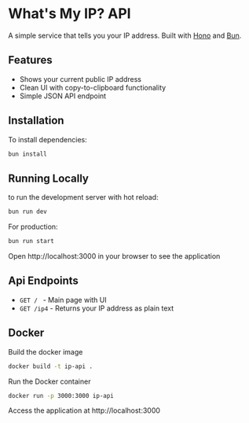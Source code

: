 # What's My IP? API

A simple service that tells you your IP address. Built with [Hono](https://hono.dev/) and [Bun](https://bun.sh/).

## Features

- Shows your current public IP address
- Clean UI with copy-to-clipboard functionality
- Simple JSON API endpoint

## Installation

To install dependencies:

```sh
bun install
```

## Running Locally
to run the development server with hot reload:
```sh
bun run dev
```

For production:
```sh
bun run start
```

Open http://localhost:3000 in your browser to see the application

## Api Endpoints

- `GET / ` - Main page with UI
- `GET /ip4` - Returns your IP address as plain text

## Docker
Build the docker image
```sh
docker build -t ip-api .
```

Run the Docker container
```sh
docker run -p 3000:3000 ip-api
```

Access the application at http://localhost:3000